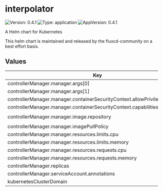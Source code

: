 # interpolator



![Version: 0.4.1](https://img.shields.io/badge/Version-0.4.1-informational?style=flat-square) ![Type: application](https://img.shields.io/badge/Type-application-informational?style=flat-square) ![AppVersion: 0.4.1](https://img.shields.io/badge/AppVersion-0.4.1-informational?style=flat-square) 

A Helm chart for Kubernetes

This helm chart is maintained and released by the fluxcd-community on a best effort basis.









## Values

| Key | Type | Default | Description |
|-----|------|---------|-------------|
| controllerManager.manager.args[0] | string | `"--leader-elect"` |  |
| controllerManager.manager.args[1] | string | `"--health-probe-bind-address=:8081"` |  |
| controllerManager.manager.containerSecurityContext.allowPrivilegeEscalation | bool | `false` |  |
| controllerManager.manager.containerSecurityContext.capabilities.drop[0] | string | `"ALL"` |  |
| controllerManager.manager.image.repository | string | `"ghcr.io/grzegorzgniadek/interpolator-operator"` |  |
| controllerManager.manager.imagePullPolicy | string | `"Always"` |  |
| controllerManager.manager.resources.limits.cpu | string | `"200m"` |  |
| controllerManager.manager.resources.limits.memory | string | `"128Mi"` |  |
| controllerManager.manager.resources.requests.cpu | string | `"10m"` |  |
| controllerManager.manager.resources.requests.memory | string | `"64Mi"` |  |
| controllerManager.replicas | int | `1` |  |
| controllerManager.serviceAccount.annotations | object | `{}` |  |
| kubernetesClusterDomain | string | `"cluster.local"` |  |